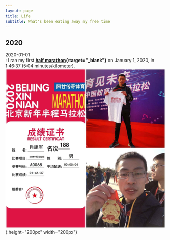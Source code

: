 ```yaml
---
layout: page
title: Life
subtitle: What's been eating away my free time
---
```



## 2020

2020-01-01  
: I ran my first **[half marathon](https://en.wikipedia.org/wiki/Half_marathon){:target="_blank"}** on January 1, 2020, in 1:46:37 (5:04 minutes/kilometer).  
![Finish the marathon for the first time](/assets/img/photos/marathon-2020-01-01.jpg){:height="200px" width="200px"}
